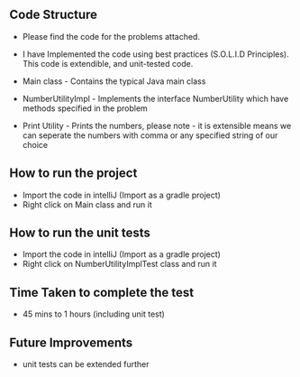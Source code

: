 

## Code Structure

- Please find the code for the problems attached.

- I have Implemented the code using best practices (S.O.L.I.D Principles). This code is extendible, and unit-tested code. 

- Main class - Contains the typical Java main class

- NumberUtilityImpl - Implements the interface NumberUtility which have methods specified in the problem

- Print Utility - Prints the numbers, please note - it is extensible means we can seperate the numbers with comma or any specified string of our choice


## How to run the project

- Import the code in intelliJ (Import as a gradle project)
- Right click on Main class and run it

## How to run the unit tests
- Import the code in intelliJ (Import as a gradle project)
- Right click on NumberUtilityImplTest class and run it


## Time Taken to complete the test
- 45 mins to 1 hours (including unit test)

## Future Improvements
- unit tests can be extended further

